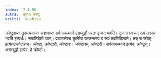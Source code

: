 ```yaml
---
index:  7.1.95
sutra:  तृज्वत् क्रोष्टुः
vritti:  kashika 
---
```


क्रोष्टुशब्दः तुन्प्रत्ययान्तः संज्ञाशब्दः सर्वनामस्थाने ऽसम्बुद्धौ परतः तृज्वद् भवति। तृजन्तस्य यद् रूपं तदस्य भवति इत्यर्थः। रूपातिदेशो ऽयम्। प्रयासत्तेश्च क्रुशेरेव ऋजन्तस्य य रूपं तदतिदिश्यते। तच् च क्रोष्तृ इत्येतदन्तोदात्तम्। क्रोष्टा, क्रोष्टारौ, क्रोष्टारः। क्रोष्टारम्, क्रोष्टरौ। सर्वनामस्थाने इत्येव, क्रोष्टून्। असम्बुद्धौ इत्येव, हे क्रोष्टो।

